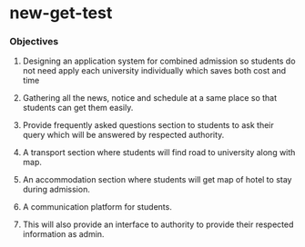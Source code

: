 # new-get-test

### Objectives
1.	Designing an application system for combined admission so students do not need apply each university individually which saves both cost and time

2.	Gathering all the news, notice and schedule at a same place so that students can get them easily.

3.	Provide frequently asked questions section to students to ask their query which will be answered by respected authority. 

4.	A transport section where students will find road to university along with map.

5.	An accommodation section where students will get map of hotel to stay during admission.

6.	A communication platform for students.

7.	This will also provide an interface to authority to provide their respected information as admin.


